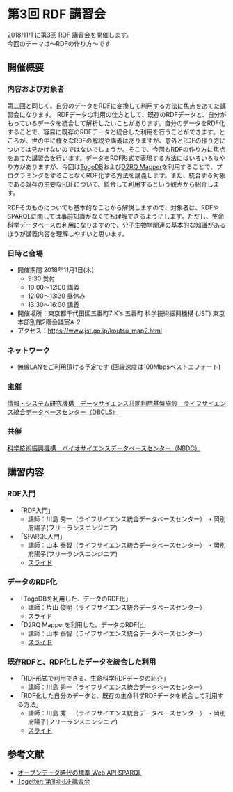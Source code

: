 # 第3回 RDF 講習会 


2018/11/1 に第3回 RDF 講習会を開催します。  
今回のテーマは〜RDFの作り方〜です

## 開催概要 

### 内容および対象者

第二回と同じく、自分のデータをRDFに変換して利用する方法に焦点をあてた講習会になります。 RDFデータの利用の仕方として、既存のRDFデータと、自分がもっているデータを統合して解析したいことがあります。自分のデータをRDF化することで、容易に既存のRDFデータと統合した利用を行うことができます。ところが、世の中に様々なRDFの解説や講義はありますが、意外とRDFの作り方については見かけないのではないでしょうか。そこで、今回もRDFの作り方に焦点をあてた講習会を行います。データをRDF形式で表現する方法にはいろいろなやり方がありますが、今回は[TogoDB](http://togodb.org/)および[D2RQ Mapper](http://d2rq.dbcls.jp/)を利用することで、プログラミングをすることなくRDF化する方法を講義します。また、統合する対象である既存の主要なRDFについて、統合して利用するという観点から紹介します。  

RDFそのものについても基本的なことから解説しますので、対象者は、RDFやSPARQLに関しては事前知識がなくても理解できるようにします。ただし、生命科学データベースの利用になりますので、分子生物学関連の基本的な知識があるほうが講義内容を理解しやすいと思います。

### 日時と会場

* 開催期間:2018年11月1日(木)
    - 9:30 受付
    - 10:00〜12:00 講義
    - 12:00〜13:30 昼休み
    - 13:30〜16:00 講義
* 開催場所：東京都千代田区五番町7 K's 五番町 科学技術振興機構 (JST) 東京本部別館2階会議室A-2
* アクセス：https://www.jst.go.jp/koutsu_map2.html

### ネットワーク

* 無線LANをご利用頂ける予定です (回線速度は100Mbpsベストエフォート)

### 主催
[情報・システム研究機構　データサイエンス共同利用基盤施設　ライフサイエンス統合データベースセンター（DBCLS）](https://dbcls.jp/)
### 共催
[科学技術振興機構　バイオサイエンスデータベースセンター（NBDC）](https://biosciencedbc.jp)

## 講習内容

### RDF入門

* 「RDF入門」 
    - 講師：川島 秀一（ライフサイエンス統合データベースセンター） ・岡別府陽子(フリーランスエンジニア)
* 「SPARQL入門」 
    - 講師：山本 泰智（ライフサイエンス統合データベースセンター） ・岡別府陽子(フリーランスエンジニア)
    - [スライド](http://wiki.lifesciencedb.jp/mw/images/d/d4/%E7%AC%AC3%E5%9B%9ERDF%E8%AC%9B%E7%BF%92%E4%BC%9ASPARQL.pdf)


### データのRDF化

* 「TogoDBを利用した、データのRDF化」 
    - 講師：片山 俊明（ライフサイエンス統合データベースセンター）
    - [スライド](http://tinyurl.com/togodb-2018-slides)
* 「D2RQ Mapperを利用した、データのRDF化」 
    - 講師：山本 泰智（ライフサイエンス統合データベースセンター）
    - [スライド](https://figshare.com/articles/_3_RDF__D2RQ_Mapper_/7286174/1)



### 既存RDFと、RDF化したデータを統合した利用

* 「RDF形式で利用できる、生命科学RDFデータの紹介」
    - 講師：川島 秀一（ライフサイエンス統合データベースセンター） 
* 「RDF化した自分のデータと、既存の生命科学RDFデータを統合して利用する方法」
    - 講師：川島 秀一（ライフサイエンス統合データベースセンター） ・岡別府陽子(フリーランスエンジニア)
    - [スライド](https://figshare.com/articles/__RDF__20181101/7283663)


## 参考文献

* [オープンデータ時代の標準 Web API SPARQL](http://sparqlbook.jp/)
* [Togetter: 第1回RDF講習会](http://togetter.com/li/1034066 )
